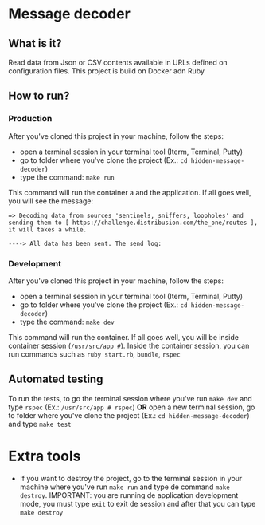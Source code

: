# Message decoder

## What is it?
Read data from Json or CSV contents available in URLs defined on configuration files.  This project is build on Docker adn Ruby

## How to run?

### Production
After you've cloned this project in your machine, follow the steps:
- open a terminal session in your terminal tool (Iterm, Terminal, Putty)
- go to folder where you've clone the project (Ex.: ```cd hidden-message-decoder```)
- type the command: ```make run```

This command will run the container a and the application. If all goes well, you will see the message:
```
=> Decoding data from sources 'sentinels, sniffers, loopholes' and sending them to [ https://challenge.distribusion.com/the_one/routes ], it will takes a while.

----> All data has been sent. The send log:

```

### Development
After you've cloned this project in your machine, follow the steps:
- open a terminal session in your terminal tool (Iterm, Terminal, Putty)
- go to folder where you've clone the project (Ex.: ```cd hidden-message-decoder```)
- type the command: ```make dev```

This command will run the container. If all goes well, you will be inside container session (`/usr/src/app #`). Inside the container session, you can run commands such as `ruby start.rb`, `bundle`, `rspec`


## Automated testing

To run the tests, to go the terminal session where you've run `make dev` and type `rspec` (Ex.: `/usr/src/app # rspec`) __OR__ open a new terminal session, go to folder where you've clone the project (Ex.: ```cd hidden-message-decoder```) and type `make test`

# Extra tools

* If you want to destroy the project, go to the terminal session in your machine where you've run ```make run``` and type de command ```make destroy```. IMPORTANT: you are running de application development mode, you must type `exit` to exit de session and after that you can type ```make destroy```

